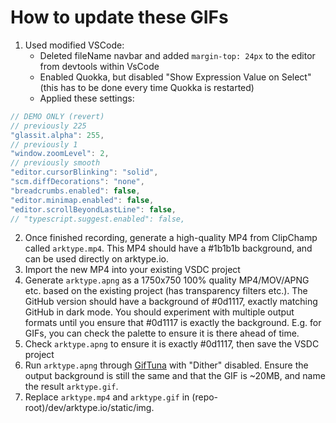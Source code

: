 # How to update these GIFs

1. Used modified VSCode:
    - Deleted fileName navbar and added `margin-top: 24px` to the editor from devtools within VsCode
    - Enabled Quokka, but disabled "Show Expression Value on Select" (this has to be done every time Quokka is restarted)
    - Applied these settings:

```ts
// DEMO ONLY (revert)
// previously 225
"glassit.alpha": 255,
// previously 1
"window.zoomLevel": 2,
// previously smooth
"editor.cursorBlinking": "solid",
"scm.diffDecorations": "none",
"breadcrumbs.enabled": false,
"editor.minimap.enabled": false,
"editor.scrollBeyondLastLine": false,
// "typescript.suggest.enabled": false,
```

2. Once finished recording, generate a high-quality MP4 from ClipChamp called `arktype.mp4`. This MP4 should have a #1b1b1b background, and can be used directly on arktype.io.
3. Import the new MP4 into your existing VSDC project
4. Generate `arktype.apng` as a 1750x750 100% quality MP4/MOV/APNG etc. based on the existing project (has transparency filters etc.). The GitHub version should have a background of #0d1117, exactly matching GitHub in dark mode. You should experiment with multiple output formats until you ensure that #0d1117 is exactly the background. E.g. for GIFs, you can check the palette to ensure it is there ahead of time.
5. Check `arktype.apng` to ensure it is exactly #0d1117, then save the VSDC project
6. Run `arktype.apng` through [GifTuna](https://github.com/dudewheresmycode/giftuna) with "Dither" disabled. Ensure the output background is still the same and that the GIF is ~20MB, and name the result `arktype.gif`.
7. Replace `arktype.mp4` and `arktype.gif` in (repo-root)/dev/arktype.io/static/img.
